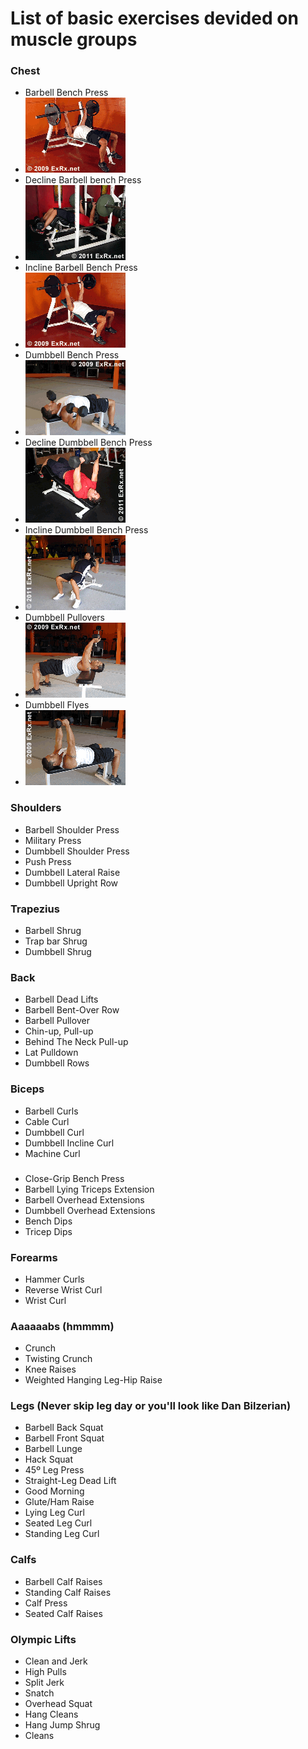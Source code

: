 # List of basic exercises devided on muscle groups

### Chest

* Barbell Bench Press
* ![alt text](https://github.com/jamieveenswijk/Workout/blob/master/Images/BBBenchPress.gif)
* Decline Barbell bench Press
* ![alt text](https://github.com/jamieveenswijk/Workout/blob/master/Images/BBDeclineBenchPress.gif)
* Incline Barbell Bench Press
* ![alt text](https://github.com/jamieveenswijk/Workout/blob/master/Images/BBInclineBenchPress.gif)
* Dumbbell Bench Press
* ![alt text](https://github.com/jamieveenswijk/Workout/blob/master/Images/DBBenchPress.gif)
* Decline Dumbbell Bench Press
* ![alt text](https://github.com/jamieveenswijk/Workout/blob/master/Images/DBDeclineBenchPress.gif)
* Incline Dumbbell Bench Press
* ![alt text](https://github.com/jamieveenswijk/Workout/blob/master/Images/DBInclineBenchPress.gif)
* Dumbbell Pullovers
* ![alt text](https://github.com/jamieveenswijk/Workout/blob/master/Images/DBPullover.gif)
* Dumbbell Flyes
* ![alt text](https://github.com/jamieveenswijk/Workout/blob/master/Images/DBFly.gif)

### Shoulders

* Barbell Shoulder Press
* Military Press
* Dumbbell Shoulder Press
* Push Press
* Dumbbell Lateral Raise
* Dumbbell Upright Row

### Trapezius

* Barbell Shrug
* Trap bar Shrug
* Dumbbell Shrug

### Back

* Barbell Dead Lifts
* Barbell Bent-Over Row
* Barbell Pullover
* Chin-up, Pull-up
* Behind The Neck Pull-up
* Lat Pulldown
* Dumbbell Rows

### Biceps

* Barbell Curls
* Cable Curl
* Dumbbell Curl
* Dumbbell Incline Curl
* Machine Curl

### 
* Close-Grip Bench Press
* Barbell Lying Triceps Extension
* Barbell Overhead Extensions
* Dumbbell Overhead Extensions
* Bench Dips
* Tricep Dips

### Forearms

* Hammer Curls
* Reverse Wrist Curl
* Wrist Curl

### Aaaaaabs (hmmmm)

* Crunch
* Twisting Crunch
* Knee Raises
* Weighted Hanging Leg-Hip Raise

### Legs (Never skip leg day or you'll look like Dan Bilzerian)

* Barbell Back Squat
* Barbell Front Squat
* Barbell Lunge
* Hack Squat
* 45º Leg Press
* Straight-Leg Dead Lift
* Good Morning
* Glute/Ham Raise
* Lying Leg Curl
* Seated Leg Curl
* Standing Leg Curl

### Calfs


* Barbell Calf Raises
* Standing Calf Raises
* Calf Press
* Seated Calf Raises

### Olympic Lifts

* Clean and Jerk
* High Pulls
* Split Jerk
* Snatch
* Overhead Squat
* Hang Cleans
* Hang Jump Shrug
* Cleans
